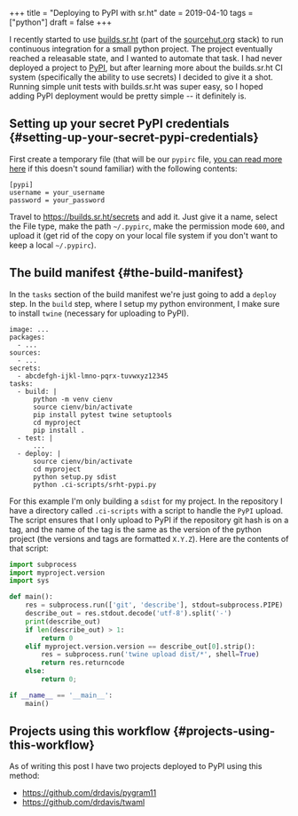 +++
title = "Deploying to PyPI with sr.ht"
date = 2019-04-10
tags = ["python"]
draft = false
+++

I recently started to use [builds.sr.ht](https://builds.sr.ht) (part of the [sourcehut.org](https://sourcehut.org)
stack) to run continuous integration for a small python
project. The project eventually reached a releasable state, and I
wanted to automate that task. I had never deployed a project to
[PyPI](https://pypi.org/), but after learning more about the builds.sr.ht CI system
(specifically the ability to use secrets) I decided to give it a
shot. Running simple unit tests with builds.sr.ht was super easy,
so I hoped adding PyPI deployment would be pretty simple -- it
definitely is.


## Setting up your secret PyPI credentials {#setting-up-your-secret-pypi-credentials}

First create a temporary file (that will be our `pypirc` file,
[you
can read more here](https://packaging.python.org/guides/distributing-packages-using-setuptools/#uploading-your-project-to-pypi) if this doesn't sound familiar) with the
following contents:

```nil
[pypi]
username = your_username
password = your_password
```

Travel to <https://builds.sr.ht/secrets> and add it. Just give it a
name, select the File type, make the path `~/.pypirc`, make the
permission mode `600`, and upload it (get rid of the copy on your
local file system if you don't want to keep a local
`~/.pypirc`).


## The build manifest {#the-build-manifest}

In the `tasks` section of the build manifest we're just going to
add a `deploy` step. In the `build` step, where I setup my python
environment, I make sure to install `twine` (necessary for
uploading to PyPI).

```nil
image: ...
packages:
  - ...
sources:
  - ...
secrets:
  - abcdefgh-ijkl-lmno-pqrx-tuvwxyz12345
tasks:
  - build: |
      python -m venv cienv
      source cienv/bin/activate
      pip install pytest twine setuptools
      cd myproject
      pip install .
  - test: |
      ...
  - deploy: |
      source cienv/bin/activate
      cd myproject
      python setup.py sdist
      python .ci-scripts/srht-pypi.py
```

For this example I'm only building a `sdist` for my project. In
the repository I have a directory called `.ci-scripts` with a
script to handle the `PyPI` upload. The script ensures that I only
upload to PyPI if the repository git hash is on a tag, and the
name of the tag is the same as the version of the python project
(the versions and tags are formatted `X.Y.Z`). Here are the
contents of that script:

```python
import subprocess
import myproject.version
import sys

def main():
    res = subprocess.run(['git', 'describe'], stdout=subprocess.PIPE)
    describe_out = res.stdout.decode('utf-8').split('-')
    print(describe_out)
    if len(describe_out) > 1:
        return 0
    elif myproject.version.version == describe_out[0].strip():
        res = subprocess.run('twine upload dist/*', shell=True)
        return res.returncode
    else:
        return 0;

if __name__ == '__main__':
    main()
```


## Projects using this workflow {#projects-using-this-workflow}

As of writing this post I have two projects deployed to PyPI using this method:

-   <https://github.com/drdavis/pygram11>
-   <https://github.com/drdavis/twaml>
